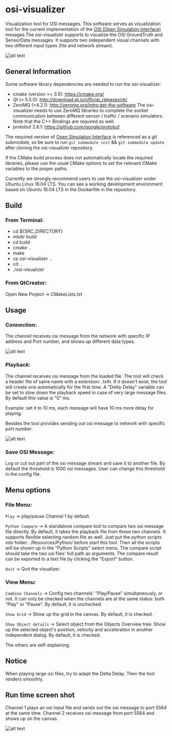 # osi-visualizer

Visualization tool for OSI messages. This software serves as visualization tool for the current implementation of the [OSI (Open Simulation Interface)](https://github.com/OpenSimulationInterface/open-simulation-interface) mesages.The osi-visualizer supports to visualize the OSI GroundTruth and SensorData messages. It supports two independent visual channels with two different input types (file and network stream). 

![alt text](https://github.com/OpenSimulationInterface/osi-visualizer/tree/master/Resources/Images/Over_View.png "Over View")

## General Information

Some software library dependencies are needed to run the osi-visualizer:

* cmake (version >= 3.5): https://cmake.org/
* Qt (> 5.5.0): http://download.qt.io/official_releases/qt/
* ZeroMQ (>4.2.1): http://zeromq.org/intro:get-the-software
  The osi-visualizer needs to use ZeroMQ libraries to complete the socket communication between different sensor / traffic / scenario simulators. Note that the C++ Bindings are required as well.
* protobuf 2.6.1: https://github.com/google/protobuf

The required version of [Open Simulation Interface](https://github.com/OpenSimulationInterface/open-simulation-interface.git) is referenced as a git submodule, so be sure to run `git submodule init` && `git submodule update` after cloning the osi-visualizer repository.

If the CMake build process does not automatically locate the required libraries, please use the usual CMake options to set the relevant CMake variables to the proper paths.

Currently we strongly recommend users to use the osi-visualizer under Ubuntu Linux 16.04 LTS. You can see a working development environment based on Ubuntu 16.04 LTS in the Dockerfile in the repository.

## Build
### From Terminal:
- cd ${SRC_DIRECTORY}
- mkdir build
- cd build
- cmake ..
- make
- cp osi-visualizer ..
- cd ..
- ./osi-visualizer

### From QtCreator:
Open New Project -> CMakeLists.txt 

## Usage 
### Connection:
The channel receives osi message from the network with specific IP address and Port number, and shows up different data types.

![alt text](https://github.com/OpenSimulationInterface/osi-visualizer/tree/master/Resources/Images/Connection.png "Connection Setting")

### Playback:
The channel receives osi message from the loaded file. The tool will check a header file of same name with a extension: .txth. If it doesn't exist, the tool will create one automatically for the first time.
A "Delta-Delay" variable can be set to slow down the playback speed in case of very large message files. By default this value is "0" ms. 

Example: set it to 10 ms, each message will have 10 ms more delay for playing.

Besides the tool provides sending out osi message to network with specific port number.

![alt text](https://github.com/OpenSimulationInterface/osi-visualizer/tree/master/Resources/Images/Playback.png "Playback Setting")

### Save OSI Message:
Log or cut out part of the osi message stream and save it to another file. By default the threshold is 1000 osi messages. User can change this threshold in the config file.


## Menu options
### File Menu:
`Play` -> play/pause Channel 1 by default.

`Python Compare` -> A standalone compare tool to compare two osi message file directly. By default, it takes the playback file from these two channels. It supports flexible selecting random file as well. Just put the python scripts into folder: ./Resources/Python/ before start this tool. Then all the scripts will be shown up in the "Python Scripts" select menu. The compare script should take the two osi files' full path as arguments. The compare result can be exported to a text file by clicking the "Export" button. 

`Quit` -> Quit the visualizer.

### View Menu:
`Combine Channels` -> Config two channels' "Play/Pause" simultaneously, or not. It can only be checked when the channels are at the same status: both "Play" or "Pause". By default, it is unchecked.

`Show Grid` -> Show up the grid in the canvas. By default, it is checked.

`Show Object details` -> Select object from the Objects Overview tree. Show up the selected object's position, velocity and acceleration in another independent dialog. By default, it is checked.

The others are self-explaining.

## Notice
When playing large osi files, try to adapt the Delta Delay. Then the tool renders smoothly.


## Run time screen shot
Channel 1 plays an osi input file and sends out the osi message to port 5564 at the same time. 
Channel 2 receives osi message from port 5564 and shows up on the canvas.

![alt text](https://github.com/OpenSimulationInterface/osi-visualizer/tree/master/Resources/Images/Demo.png "Run time screen shot")



